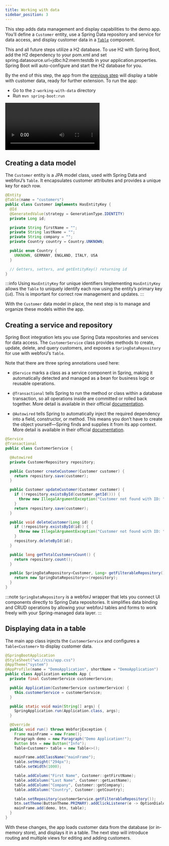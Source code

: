 ```yaml
---
title: Working with data
sidebar_position: 3
---
```



This step adds data management and display capabilities to the demo app. You’ll define a `Customer` entity, use a Spring Data repository and service for data access, and display customer data in a [`Table`](../../components/table/overview) component.

This and all future steps utilize a H2 database. To use H2 with Spring Boot, add the H2 dependency to your pom.xml and set spring.datasource.url=jdbc:h2:mem:testdb in your application.properties. Spring Boot will auto-configure and start the H2 database for you.

By the end of this step, the app from the [previous step](./creating-a-basic-app) will display a table with customer data, ready for further extension. To run the app:

- Go to the `2-working-with-data` directory
- Run `mvn spring-boot:run`

<!-- vale off -->

<div class="videos-container">
  <video controls>
    <source src="https://cdn.webforj.com/webforj-documentation/video/tutorials/working-with-data.mp4" type="video/mp4"/>
  </video>
</div>

<!-- vale on -->


## Creating a data model

The `Customer` entity is a JPA model class, used with Spring Data and webforJ’s `Table`. It encapsulates customer attributes and provides a unique key for each row.

```java title="Customer.java"
@Entity
@Table(name = "customers")
public class Customer implements HasEntityKey {
  @Id
  @GeneratedValue(strategy = GenerationType.IDENTITY)
  private Long id;

  private String firstName = "";
  private String lastName = "";
  private String company = "";
  private Country country = Country.UNKNOWN;

  public enum Country {
    UNKNOWN, GERMANY, ENGLAND, ITALY, USA
  }

  // Getters, setters, and getEntityKey() returning id
}
```


:::info Using `HasEntityKey` for unique identifiers
Implementing `HasEntityKey` allows the `Table` to uniquely identify each row using the entity’s primary key (`id`). This is important for correct row management and updates.
:::

With the `Customer` data model in place, the next step is to manage and organize these models within the app.


## Creating a service and repository

Spring Boot integration lets you use Spring Data repositories and services for data access. The `CustomerService` class provides methods to create, update, delete, and query customers, and exposes a `SpringDataRepository` for use with webforJ’s `Table`.

Note that there are three spring annotations used here:

- `@Service` marks a class as a service component in Spring, making it automatically detected and managed as a bean for business logic or reusable operations.

- `@Transactional` tells Spring to run the method or class within a database transaction, so all operations inside are committed or rolled back together. More detail is available in their official [documentation](https://docs.spring.io/spring-framework/reference/data-access/transaction/declarative/annotations.html#page-title).

- `@Autowired` tells Spring to automatically inject the required dependency into a field, constructor, or method. This means you don’t have to create the object yourself—Spring finds and supplies it from its app context. More detail is available in their official [documentation](https://docs.spring.io/spring-framework/reference/core/beans/annotation-config/autowired.html).

```java title="CustomerService.java"
@Service
@Transactional
public class CustomerService {

  @Autowired
  private CustomerRepository repository;

  public Customer createCustomer(Customer customer) {
    return repository.save(customer);
  }

  public Customer updateCustomer(Customer customer) {
    if (!repository.existsById(customer.getId())) {
      throw new IllegalArgumentException("Customer not found with ID: " + customer.getEntityKey());
    }
    return repository.save(customer);
  }

  public void deleteCustomer(Long id) {
    if (!repository.existsById(id)) {
      throw new IllegalArgumentException("Customer not found with ID: " + id);
    }
    repository.deleteById(id);
  }

  public long getTotalCustomersCount() {
    return repository.count();
  }

  public SpringDataRepository<Customer, Long> getFilterableRepository() {
    return new SpringDataRepository<>(repository);
  }
}
```

:::note
`SpringDataRepository` is a webforJ wrapper that lets you connect UI components directly to Spring Data repositories. It simplifies data binding and CRUD operations by allowing your webforJ tables and forms to work freely with your Spring-managed data layer.
:::


## Displaying data in a table

The main app class injects the `CustomerService` and configures a `Table<Customer>` to display customer data.

```java title="Application.java"
@SpringBootApplication
@StyleSheet("ws://css/app.css")
@AppTheme("system")
@AppProfile(name = "DemoApplication", shortName = "DemoApplication")
public class Application extends App {
  private final CustomerService customerService;

  public Application(CustomerService customerService) {
    this.customerService = customerService;
  }

  public static void main(String[] args) {
    SpringApplication.run(Application.class, args);
  }

  @Override
  public void run() throws WebforjException {
    Frame mainFrame = new Frame();
    Paragraph demo = new Paragraph("Demo Application!");
    Button btn = new Button("Info");
    Table<Customer> table = new Table<>();

    mainFrame.addClassName("mainFrame");
    table.setHeight("294px");
    table.setWidth(1000);

    table.addColumn("First Name", Customer::getFirstName);
    table.addColumn("Last Name", Customer::getLastName);
    table.addColumn("Company", Customer::getCompany);
    table.addColumn("Country", Customer::getCountry);

    table.setRepository(customerService.getFilterableRepository());
    btn.setTheme(ButtonTheme.PRIMARY).addClickListener(e -> OptionDialog.showMessageDialog("This is a demo!", "Info"));
    mainFrame.add(demo, btn, table);
  }
}
```


With these changes, the app loads customer data from the database (or in-memory store), and displays it in a table. The next step will introduce routing and multiple views for editing and adding customers.
